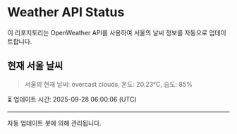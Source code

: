 
# Weather API Status

이 리포지토리는 OpenWeather API를 사용하여 서울의 날씨 정보를 자동으로 업데이트합니다.

## 현재 서울 날씨
> 서울의 현재 날씨: overcast clouds, 온도: 20.23°C, 습도: 85%

⏳ 업데이트 시간: 2025-09-28 06:00:06 (UTC)

---
자동 업데이트 봇에 의해 관리됩니다.
